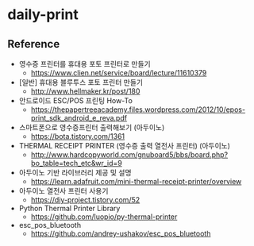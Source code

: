 # daily-print

## Reference
- 영수증 프린터를 휴대용 포토 프린터로 만들기
  - https://www.clien.net/service/board/lecture/11610379
- [일반] 휴대용 블루투스 포토 프린터 만들기
  - http://www.hellmaker.kr/post/180
- 안드로이드 ESC/POS 프린팅 How-To
  - https://thepapertreeacademy.files.wordpress.com/2012/10/epos-print_sdk_android_e_reva.pdf
- 스마트폰으로 영수증프린터 출력해보기 (아두이노)
  - https://bota.tistory.com/1361
- THERMAL RECEIPT PRINTER (영수증 출력 열전사 프린터) (아두이노)
  - http://www.hardcopyworld.com/gnuboard5/bbs/board.php?bo_table=tech_etc&wr_id=9
- 아두이노 기반 라이브러리 제공 및 설명
  - https://learn.adafruit.com/mini-thermal-receipt-printer/overview
- 아두이노 열전사 프린터 사용기
  - https://diy-project.tistory.com/52
- Python Thermal Printer Library
  - https://github.com/luopio/py-thermal-printer
- esc_pos_bluetooth
  - https://github.com/andrey-ushakov/esc_pos_bluetooth
